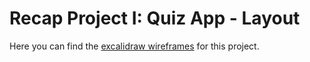 # Recap Project I: Quiz App - Layout

Here you can find the
[excalidraw wireframes](https://excalidraw.com/#json=rnx3u_H5LlgoVxeasXfaF,cNx_mqKKuQSyLO3cA4cXOg)
for this project.
